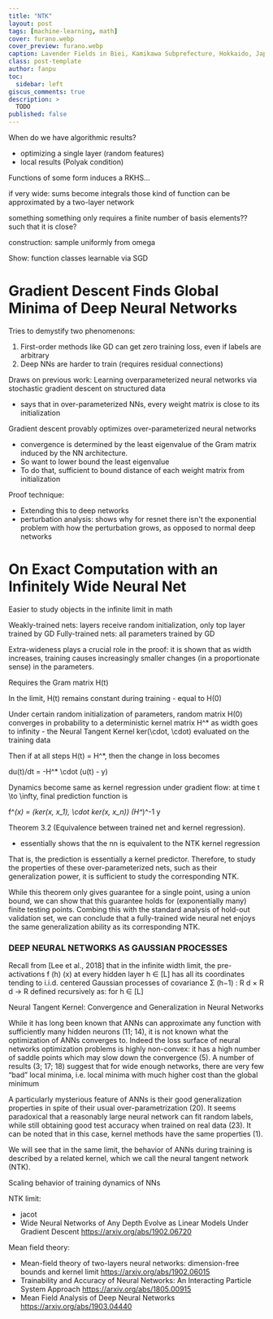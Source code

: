 ```yaml
---
title: "NTK"
layout: post
tags: [machine-learning, math]
cover: furano.webp
cover_preview: furano.webp
caption: Lavender Fields in Biei, Kamikawa Subprefecture, Hokkaido, Japan
class: post-template
author: fanpu
toc:
  sidebar: left
giscus_comments: true
description: >
  TODO
published: false
---
```


When do we have algorithmic results?
- optimizing a single layer (random features)
- local results (Polyak condition)


Functions of some form induces a RKHS...

if very wide:
sums become integrals
those kind of function can be approximated by a two-layer
network


something something only requires a finite number of basis elements?? such that it is close?

construction: sample uniformly from omega

Show: function classes learnable via SGD


# Gradient Descent Finds Global Minima of Deep Neural Networks

Tries to demystify two phenomenons:
1. First-order methods like GD can get zero training loss, even if labels are arbitrary
2. Deep NNs are harder to train (requires residual connections)

Draws on previous work:
Learning overparameterized neural networks via stochastic gradient descent on
structured data
- says that in over-parameterized NNs, every weight matrix is close
to its initialization

Gradient descent provably optimizes over-parameterized neural networks
- convergence is determined by the least eigenvalue of the Gram matrix
induced by the NN architecture. 
- So want to lower bound the least eigenvalue
- To do that, sufficient to bound distance of each weight matrix from initialization

Proof technique:
- Extending this to deep networks
- perturbation analysis: shows why for resnet there isn't the exponential
problem with how the perturbation grows, as opposed to normal deep networks


# On Exact Computation with an Infinitely Wide Neural Net

Easier to study objects in the infinite limit in math

Weakly-trained nets: layers receive random initialization, only top layer trained by GD
Fully-trained nets: all parameters trained by GD

Extra-wideness plays a crucial role in the proof: it is shown that as width
increases, training causes increasingly smaller changes (in a proportionate
sense) in the parameters. 

Requires the Gram matrix H(t)

In the limit, H(t) remains constant during training - equal to H(0)

Under certain random initialization of parameters, random matrix H(0)
converges in probability to a deterministic kernel matrix H^* as width goes to infinity - the Neural Tangent
Kernel ker(\cdot, \cdot) evaluated on the training data

Then if at all steps H(t) = H^*, then the change in loss becomes

du(t)/dt = -H^* \cdot (u(t) - y)

Dynamics become same as kernel regression under gradient flow: at time t \to \infty, final
prediction function is 

f^*(x) = (ker(x, x_1), \cdot ker(x, x_n)) (H^*)^-1 y

Theorem 3.2 (Equivalence between trained net and kernel regression). 
- essentially shows that the nn is equivalent to the NTK kernel regression

That is, the prediction is essentially a kernel
predictor. Therefore, to study the properties of these over-parameterized nets, such as their generalization power, it is sufficient to study the corresponding NTK.

While this theorem only gives guarantee for a single point, using a union bound, we can show that
this guarantee holds for (exponentially many) finite testing points. Combing this with the standard
analysis of hold-out validation set, we can conclude that a fully-trained wide neural net enjoys the
same generalization ability as its corresponding NTK.

### DEEP NEURAL NETWORKS AS GAUSSIAN PROCESSES

Recall from [Lee et al., 2018] that in the infinite width limit, the pre-activations f
(h)
(x) at every hidden layer h ∈ [L] has all its coordinates tending to i.i.d. centered Gaussian processes of covariance
Σ
(h−1) : R
d × R
d → R defined recursively as: for h ∈ [L]

Neural Tangent Kernel: Convergence and Generalization in Neural Networks


 While it has long been known that ANNs can approximate any function with sufficiently
many hidden neurons (11; 14), it is not known what the optimization of ANNs converges to. Indeed
the loss surface of neural networks optimization problems is highly non-convex: it has a high number
of saddle points which may slow down the convergence (5). A number of results (3; 17; 18) suggest
that for wide enough networks, there are very few “bad” local minima, i.e. local minima with much
higher cost than the global minimum

A particularly mysterious feature of ANNs is their good generalization properties in spite of their
usual over-parametrization (20). It seems paradoxical that a reasonably large neural network can fit
random labels, while still obtaining good test accuracy when trained on real data (23). It can be noted
that in this case, kernel methods have the same properties (1).

We will see that in the same limit, the behavior of
ANNs during training is described by a related kernel, which we call the neural tangent network
(NTK).


Scaling behavior of training dynamics of NNs

NTK limit: 
- jacot
- Wide Neural Networks of Any Depth Evolve as Linear Models Under Gradient Descent https://arxiv.org/abs/1902.06720

Mean field theory:
- Mean-field theory of two-layers neural networks: dimension-free bounds and kernel limit
https://arxiv.org/abs/1902.06015
- Trainability and Accuracy of Neural Networks: An Interacting Particle System Approach
https://arxiv.org/abs/1805.00915
- Mean Field Analysis of Deep Neural Networks
https://arxiv.org/abs/1903.04440